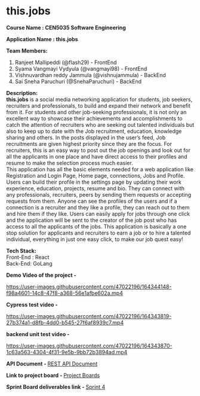 # this.jobs

<strong>Course Name : CEN5035 Software Engineering</strong>

<strong> Application Name : this.jobs </strong>

<strong>Team Members:</strong>
1. Ranjeet Mallipeddi (@flash29)  - FrontEnd
2. Syama Vangmayi Vydyula (@vangmayi98) - FrontEnd
3. Vishnuvardhan reddy Jammula (@vishnujammula) - BackEnd
4. Sai Sneha Paruchuri (@SnehaParuchuri) - BackEnd


<strong>Description:</strong>
<br>
**this.jobs** is a social media networking application for students, job seekers, recruiters and professionals, to build and expand their network and benefit from it. For students and other job-seeking professionals, it is not only an excellent way to showcase their achievements and accomplishments to catch the attention of recruiters who are seeking out talented individuals but also to keep up to date with the Job recruitment, education, knowledge sharing and others. In the posts displayed in the user’s feed, Job recruitments are given highest priority since they are the focus. For recruiters, this is an easy way to post out the job openings and look out for all the applicants in one place and have direct access to their profiles and resume to make the selection process much easier. 
<br>
This application has all the basic elements needed for a web application like Registration and Login Page, Home page, connections, Jobs and Profile. Users can build their profile in the settings page by updating their work experience, education, projects, resume and bio. They can connect with any professionals, recruiters, peers by sending them requests or accepting requests from them. Anyone can see the profiles of the users and if a connection is a recruiter and they like a profile, they can reach out to them and hire them if they like. Users can easily apply for jobs through one click and the application will be sent to the creator of the job post who has access to all the applicants of the jobs. This application is basically a one stop solution for applicants and recruiters to earn a job or to hire a talented individual, everything in just one easy click, to make our job quest easy!
 
<strong>Tech Stack:</strong>
<br>Front-End : React
<br>Back-End: GoLang

<strong>Demo Video of the project - </strong>

https://user-images.githubusercontent.com/47022196/164344148-f98a4601-14c8-47f8-a368-56e1afbe602a.mp4


<strong>Cypress test video - </strong>

https://user-images.githubusercontent.com/47022196/164343819-27b374a1-d8fb-4dd0-b545-27f6af8939c7.mp4


<strong>backend unit test video - </strong>

https://user-images.githubusercontent.com/47022196/164343870-1c63a563-4304-4f31-9e5b-9bb72b3894ad.mp4

<strong> API Document - </strong>
[REST API Document](https://github.com/flash29/this.jobs/wiki/REST-API-Documentation)

<strong>Link to project board - </strong>
[Project Boards](https://github.com/flash29/this.jobs/projects/)

<strong>Sprint Board deliverables link - </strong>
[Sprint 4](https://github.com/flash29/this.jobs/blob/main/sprint4.md)
